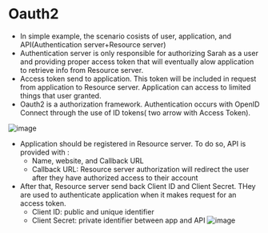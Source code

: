 # Oauth2
* In simple example, the scenario cosists of user, application, and API(Authentication server+Resource server)
* Authentication server is only responsible for authorizing Sarah as a user and providing proper access token that will eventually alow application to retrieve info from Resource server.
* Access token send to application. This token will be included in request from application to Resource server. Application can access to limited things that user granted.
* Oauth2 is a authorization framework. Authentication occurs with OpenID Connect through the use of ID tokens( two arrow with Access Token).

![image](https://github.com/user-attachments/assets/d776c823-50c7-4c6d-9381-56cef96f7e63)

* Application should be registered in Resource server. To do so, API is provided with :
  * Name, website, and Callback URL
  * Callback URL: Resource server authorization will redirect the user after they have authorized access to their account
* After that, Resource server send back Client ID and Client Secret. THey are used to authenticate application when it makes request for an access token.
  * Client ID: public and unique identifier
  * Client Secret: private identifier between app and API
![image](https://github.com/user-attachments/assets/7aac2ce2-e867-4302-972b-48dfd24b8bec)
